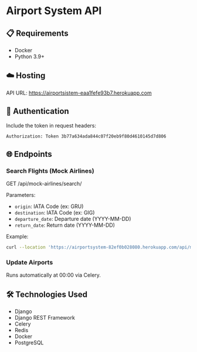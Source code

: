 # Airport System API

## 📋 Requirements
- Docker
- Python 3.9+

## ☁️ Hosting
API URL:
https://airportsistem-eaa1fefe93b7.herokuapp.com

## 🔐 Authentication

Include the token in request headers:

```http
Authorization: Token 3b77a634ada844c07f20eb9f80d4610145d7d806
```

## 🌐 Endpoints

### Search Flights (Mock Airlines)
GET /api/mock-airlines/search/

Parameters:
- `origin`: IATA Code (ex: GRU)
- `destination`: IATA Code (ex: GIG)
- `departure_date`: Departure date (YYYY-MM-DD)
- `return_date`: Return date (YYYY-MM-DD)

Example:

```bash
curl --location 'https://airportsystem-82ef0b028080.herokuapp.com/api/mock-airlines/search/?origin=GRU&destination=GIG&departure_date=2026-05-20&return_date=2026-05-25' --header 'Authorization: Token 3b77a634ada844c07f20eb9f80d4610145d7d806'
```

### Update Airports
Runs automatically at 00:00 via Celery.

## 🛠️ Technologies Used
- Django
- Django REST Framework
- Celery
- Redis
- Docker
- PostgreSQL